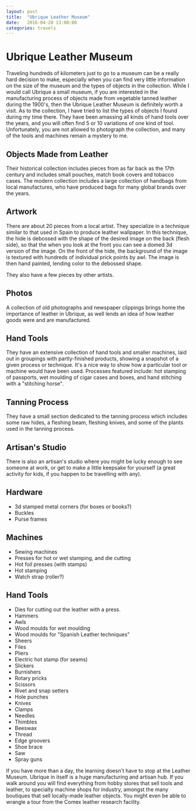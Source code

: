 ```yaml
---
layout: post
title:  "Ubrique Leather Museum"
date:   2016-04-28 13:00:00
categories: travels
---
```


# Ubrique Leather Museum

Traveling hundreds of kilometers just to go to a museum can be a really hard decision to make, especially when you can find very little information on the size of the museum and the types of objects in the collection. While I would call Ubrique a small museum, if you are interested in the manufacturing process of objects made from vegetable tanned leather during the 1900's, then the Ubrique Leather Museum is definitely worth a visit. As to the collection, I have tried to list the types of objects I found during my time there. They have been amassing all kinds of hand tools over the years, and you will often find 5 or 10 variations of one kind of tool. Unfortunately, you are not allowed to photograph the collection, and many of the tools and machines remain a mystery to me.

## Objects Made from Leather
Their historical collection includes pieces from as far back as the 17th century and includes small pouches, match book covers and tobacco cases. The modern collection includes a large collection of handbags from local manufactures, who have produced bags for many global brands over the years.

## Artwork
There are about 20 pieces from a local artist. They specialize in a technique similar to that used in Spain to produce leather wallpaper. In this technique, the hide is debossed with the shape of the desired image on the back (flesh side), so that the when you look at the front you can see a domed 3d version of the image. On the front of the hide, the background of the image is textured with hundreds of individual prick points by awl. The image is then hand painted, lending color to the debossed shape.

They also have a few pieces by other artists.

## Photos
A collection of old photographs and newspaper clippings brings home the importance of leather in Ubrique, as well lends an idea of how leather goods were and are manufactured.

## Hand Tools
They have an extensive collection of hand tools and smaller machines, laid out in groupings with partly-finished products, showing a snapshot of a given process or technique. It's a nice way to show how a particular tool or machine would have been used. Processes featured include: hot stamping of passports, wet moulding of cigar cases and boxes, and hand stitching with a "stitching horse".

## Tanning Process
They have a small section dedicated to the tanning process which includes some raw hides, a fleshing beam, fleshing knives, and some of the plants used in the tanning process.

## Artisan's Studio
There is also an artisan's studio where you might be lucky enough to see someone at work, or get to make a little keepsake for yourself (a great activity for kids, if you happen to be travelling with any).

## Hardware
* 3d stamped metal corners (for boxes or books?)
* Buckles
* Purse frames

## Machines
* Sewing machines
* Presses for hot or wet stamping, and die cutting
* Hot foil presses (with stamps)
* Hot stamping
* Watch strap (roller?)

## Hand Tools
* Dies for cutting out the leather with a press.
* Hammers
* Awls
* Wood moulds for wet moulding
* Wood moulds for "Spanish Leather techniques"
* Sheers
* Files
* Pliers
* Electric hot stamp (for seams)
* Slickers
* Burnishers
* Rotary pricks
* Scissors
* Rivet and snap setters
* Hole punches
* Knives
* Clamps
* Needles
* Thimbles
* Beeswax
* Thread
* Edge groovers
* Shoe brace
* Saw
* Spray guns


If you have more than a day, the learning doesn't have to stop at the Leather Museum. Ubrique in itself is a huge manufacturing and artisan hub. If you walk around you will find everything from hobby stores that sell tools and leather, to specialty machine shops for industry, amongst the many boutiques that sell locally-made leather objects. You might even be able to wrangle a tour from the Comex leather research facility.
